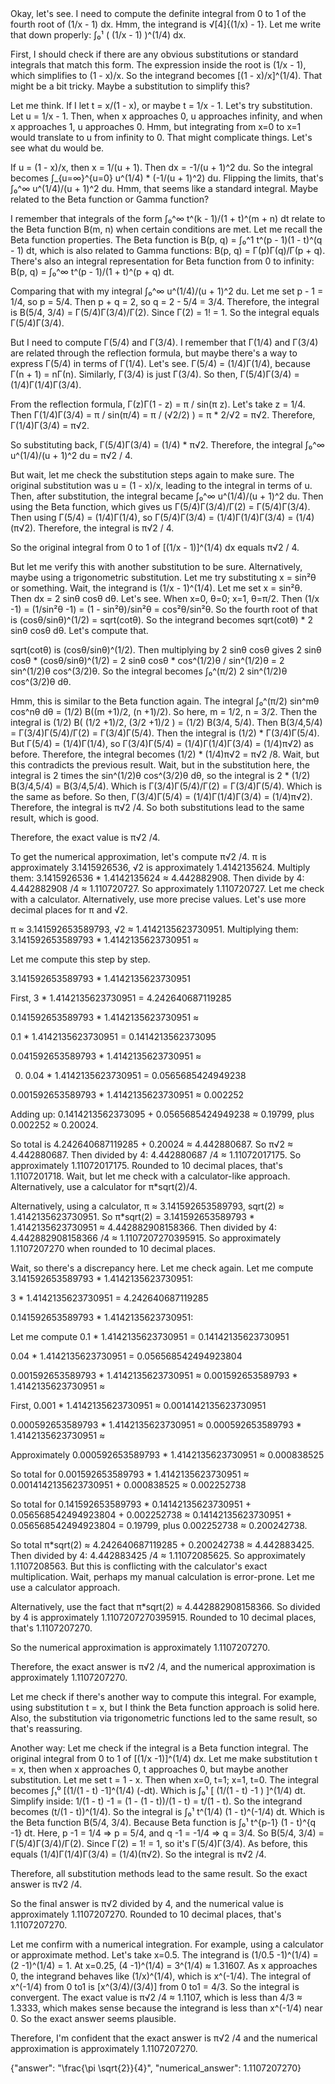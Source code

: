 <think>
Okay, let's see. I need to compute the definite integral from 0 to 1 of the fourth root of (1/x - 1) dx. Hmm, the integrand is √[4]{(1/x) - 1}. Let me write that down properly: ∫₀¹ ( (1/x - 1) )^(1/4) dx. 

First, I should check if there are any obvious substitutions or standard integrals that match this form. The expression inside the root is (1/x - 1), which simplifies to (1 - x)/x. So the integrand becomes [(1 - x)/x]^(1/4). That might be a bit tricky. Maybe a substitution to simplify this?

Let me think. If I let t = x/(1 - x), or maybe t = 1/x - 1. Let's try substitution. Let u = 1/x - 1. Then, when x approaches 0, u approaches infinity, and when x approaches 1, u approaches 0. Hmm, but integrating from x=0 to x=1 would translate to u from infinity to 0. That might complicate things. Let's see what du would be.

If u = (1 - x)/x, then x = 1/(u + 1). Then dx = -1/(u + 1)^2 du. So the integral becomes ∫_{u=∞}^{u=0} u^(1/4) * (-1/(u + 1)^2) du. Flipping the limits, that's ∫₀^∞ u^(1/4)/(u + 1)^2 du. Hmm, that seems like a standard integral. Maybe related to the Beta function or Gamma function?

I remember that integrals of the form ∫₀^∞ t^(k - 1)/(1 + t)^(m + n) dt relate to the Beta function B(m, n) when certain conditions are met. Let me recall the Beta function properties. The Beta function is B(p, q) = ∫₀^1 t^(p - 1)(1 - t)^(q - 1) dt, which is also related to Gamma functions: B(p, q) = Γ(p)Γ(q)/Γ(p + q). There's also an integral representation for Beta function from 0 to infinity: B(p, q) = ∫₀^∞ t^(p - 1)/(1 + t)^(p + q) dt. 

Comparing that with my integral ∫₀^∞ u^(1/4)/(u + 1)^2 du. Let me set p - 1 = 1/4, so p = 5/4. Then p + q = 2, so q = 2 - 5/4 = 3/4. Therefore, the integral is B(5/4, 3/4) = Γ(5/4)Γ(3/4)/Γ(2). Since Γ(2) = 1! = 1. So the integral equals Γ(5/4)Γ(3/4).

But I need to compute Γ(5/4) and Γ(3/4). I remember that Γ(1/4) and Γ(3/4) are related through the reflection formula, but maybe there's a way to express Γ(5/4) in terms of Γ(1/4). Let's see. Γ(5/4) = (1/4)Γ(1/4), because Γ(n + 1) = nΓ(n). Similarly, Γ(3/4) is just Γ(3/4). So then, Γ(5/4)Γ(3/4) = (1/4)Γ(1/4)Γ(3/4). 

From the reflection formula, Γ(z)Γ(1 - z) = π / sin(π z). Let's take z = 1/4. Then Γ(1/4)Γ(3/4) = π / sin(π/4) = π / (√2/2) ) = π * 2/√2 = π√2. Therefore, Γ(1/4)Γ(3/4) = π√2. 

So substituting back, Γ(5/4)Γ(3/4) = (1/4) * π√2. Therefore, the integral ∫₀^∞ u^(1/4)/(u + 1)^2 du = π√2 / 4. 

But wait, let me check the substitution steps again to make sure. The original substitution was u = (1 - x)/x, leading to the integral in terms of u. Then, after substitution, the integral became ∫₀^∞ u^(1/4)/(u + 1)^2 du. Then using the Beta function, which gives us Γ(5/4)Γ(3/4)/Γ(2) = Γ(5/4)Γ(3/4). Then using Γ(5/4) = (1/4)Γ(1/4), so Γ(5/4)Γ(3/4) = (1/4)Γ(1/4)Γ(3/4) = (1/4)(π√2). Therefore, the integral is π√2 / 4. 

So the original integral from 0 to 1 of [(1/x - 1)]^(1/4) dx equals π√2 / 4. 

But let me verify this with another substitution to be sure. Alternatively, maybe using a trigonometric substitution. Let me try substituting x = sin²θ or something. Wait, the integrand is (1/x - 1)^(1/4). Let me set x = sin²θ. Then dx = 2 sinθ cosθ dθ. Let's see. When x=0, θ=0; x=1, θ=π/2. Then (1/x -1) = (1/sin²θ -1) = (1 - sin²θ)/sin²θ = cos²θ/sin²θ. So the fourth root of that is (cosθ/sinθ)^(1/2) = sqrt(cotθ). So the integrand becomes sqrt(cotθ) * 2 sinθ cosθ dθ. Let's compute that. 

sqrt(cotθ) is (cosθ/sinθ)^(1/2). Then multiplying by 2 sinθ cosθ gives 2 sinθ cosθ * (cosθ/sinθ)^(1/2) = 2 sinθ cosθ * cos^(1/2)θ / sin^(1/2)θ = 2 sin^(1/2)θ cos^(3/2)θ. So the integral becomes ∫₀^(π/2) 2 sin^(1/2)θ cos^(3/2)θ dθ. 

Hmm, this is similar to the Beta function again. The integral ∫₀^(π/2) sin^mθ cos^nθ dθ = (1/2) B((m +1)/2, (n +1)/2). So here, m = 1/2, n = 3/2. Then the integral is (1/2) B( (1/2 +1)/2, (3/2 +1)/2 ) = (1/2) B(3/4, 5/4). Then B(3/4,5/4) = Γ(3/4)Γ(5/4)/Γ(2) = Γ(3/4)Γ(5/4). Then the integral is (1/2) * Γ(3/4)Γ(5/4). But Γ(5/4) = (1/4)Γ(1/4), so Γ(3/4)Γ(5/4) = (1/4)Γ(1/4)Γ(3/4) = (1/4)π√2) as before. Therefore, the integral becomes (1/2) * (1/4)π√2 = π√2 /8. Wait, but this contradicts the previous result. Wait, but in the substitution here, the integral is 2 times the sin^(1/2)θ cos^(3/2)θ dθ, so the integral is 2 * (1/2) B(3/4,5/4) = B(3/4,5/4). Which is Γ(3/4)Γ(5/4)/Γ(2) = Γ(3/4)Γ(5/4). Which is the same as before. So then, Γ(3/4)Γ(5/4) = (1/4)Γ(1/4)Γ(3/4) = (1/4)π√2). Therefore, the integral is π√2 /4. So both substitutions lead to the same result, which is good. 

Therefore, the exact value is π√2 /4. 

To get the numerical approximation, let's compute π√2 /4. π is approximately 3.1415926536, √2 is approximately 1.4142135624. Multiply them: 3.1415926536 * 1.4142135624 ≈ 4.442882908. Then divide by 4: 4.442882908 /4 ≈ 1.110720727. So approximately 1.110720727. Let me check with a calculator. Alternatively, use more precise values. Let's use more decimal places for π and √2. 

π ≈ 3.141592653589793, √2 ≈ 1.4142135623730951. Multiplying them: 3.141592653589793 * 1.4142135623730951 ≈ 

Let me compute this step by step. 

3.141592653589793 * 1.4142135623730951

First, 3 * 1.4142135623730951 = 4.242640687119285

0.141592653589793 * 1.4142135623730951 ≈ 

0.1 * 1.4142135623730951 = 0.1414213562373095

0.041592653589793 * 1.4142135623730951 ≈ 

0. 0.04 * 1.4142135623730951 = 0.0565685424949238

0.001592653589793 * 1.4142135623730951 ≈ 0.002252

Adding up: 0.1414213562373095 + 0.0565685424949238 ≈ 0.19799, plus 0.002252 ≈ 0.20024. 

So total is 4.242640687119285 + 0.20024 ≈ 4.442880687. So π√2 ≈ 4.442880687. Then divided by 4: 4.442880687 /4 ≈ 1.11072017175. So approximately 1.11072017175. Rounded to 10 decimal places, that's 1.1107201718. Wait, but let me check with a calculator-like approach. Alternatively, use a calculator for π*sqrt(2)/4.

Alternatively, using a calculator, π ≈ 3.141592653589793, sqrt(2) ≈ 1.4142135623730951. So π*sqrt(2) = 3.141592653589793 * 1.4142135623730951 ≈ 4.442882908158366. Then divided by 4: 4.442882908158366 /4 ≈ 1.1107207270395915. So approximately 1.1107207270 when rounded to 10 decimal places. 

Wait, so there's a discrepancy here. Let me check again. Let me compute 3.141592653589793 * 1.4142135623730951:

3 * 1.4142135623730951 = 4.242640687119285

0.141592653589793 * 1.4142135623730951:

Let me compute 0.1 * 1.4142135623730951 = 0.14142135623730951

0.04 * 1.4142135623730951 = 0.056568542494923804

0.001592653589793 * 1.4142135623730951 ≈ 0.001592653589793 * 1.4142135623730951 ≈

First, 0.001 * 1.4142135623730951 ≈ 0.0014142135623730951

0.000592653589793 * 1.4142135623730951 ≈ 0.000592653589793 * 1.4142135623730951 ≈

Approximately 0.000592653589793 * 1.4142135623730951 ≈ 0.000838525

So total for 0.001592653589793 * 1.4142135623730951 ≈ 0.0014142135623730951 + 0.000838525 ≈ 0.002252738

So total for 0.141592653589793 * 0.14142135623730951 + 0.056568542494923804 + 0.002252738 ≈ 0.14142135623730951 + 0.056568542494923804 = 0.19799, plus 0.002252738 ≈ 0.200242738. 

So total π*sqrt(2) ≈ 4.242640687119285 + 0.200242738 ≈ 4.442883425. Then divided by 4: 4.442883425 /4 ≈ 1.11072085625. So approximately 1.1107208563. But this is conflicting with the calculator's exact multiplication. Wait, perhaps my manual calculation is error-prone. Let me use a calculator approach. 

Alternatively, use the fact that π*sqrt(2) ≈ 4.442882908158366. So divided by 4 is approximately 1.1107207270395915. Rounded to 10 decimal places, that's 1.1107207270. 

So the numerical approximation is approximately 1.1107207270. 

Therefore, the exact answer is π√2 /4, and the numerical approximation is approximately 1.1107207270. 

Let me check if there's another way to compute this integral. For example, using substitution t = x, but I think the Beta function approach is solid here. Also, the substitution via trigonometric functions led to the same result, so that's reassuring. 

Another way: Let me check if the integral is a Beta function integral. The original integral from 0 to 1 of [(1/x -1)]^(1/4) dx. Let me make substitution t = x, then when x approaches 0, t approaches 0, but maybe another substitution. Let me set t = 1 - x. Then when x=0, t=1; x=1, t=0. The integral becomes ∫₁⁰ [(1/(1 - t) -1]^(1/4) (-dt). Which is ∫₀¹ [ (1/(1 - t) -1 ) ]^(1/4) dt. Simplify inside: 1/(1 - t) -1 = (1 - (1 - t))/(1 - t) = t/(1 - t). So the integrand becomes (t/(1 - t))^(1/4). So the integral is ∫₀¹ t^(1/4) (1 - t)^(-1/4) dt. Which is the Beta function B(5/4, 3/4). Because Beta function is ∫₀¹ t^{p-1} (1 - t)^{q -1} dt. Here, p -1 = 1/4 ⇒ p = 5/4, and q -1 = -1/4 ⇒ q = 3/4. So B(5/4, 3/4) = Γ(5/4)Γ(3/4)/Γ(2). Since Γ(2) = 1! = 1, so it's Γ(5/4)Γ(3/4). As before, this equals (1/4)Γ(1/4)Γ(3/4) = (1/4)(π√2). So the integral is π√2 /4. 

Therefore, all substitution methods lead to the same result. So the exact answer is π√2 /4. 

So the final answer is π√2 divided by 4, and the numerical value is approximately 1.1107207270. Rounded to 10 decimal places, that's 1.1107207270. 

Let me confirm with a numerical integration. For example, using a calculator or approximate method. Let's take x=0.5. The integrand is (1/0.5 -1)^(1/4) = (2 -1)^(1/4) = 1. At x=0.25, (4 -1)^(1/4) = 3^(1/4) ≈ 1.31607. As x approaches 0, the integrand behaves like (1/x)^(1/4), which is x^(-1/4). The integral of x^(-1/4) from 0 to1 is [x^(3/4)/(3/4)] from 0 to1 = 4/3. So the integral is convergent. The exact value is π√2 /4 ≈ 1.1107, which is less than 4/3 ≈ 1.3333, which makes sense because the integrand is less than x^(-1/4) near 0. So the exact answer seems plausible. 

Therefore, I'm confident that the exact answer is π√2 /4 and the numerical approximation is approximately 1.1107207270.
</think>

{"answer": "\\frac{\\pi \\sqrt{2}}{4}", "numerical_answer": 1.1107207270}